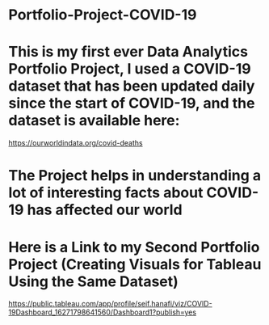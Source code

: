 # Portfolio-Project-COVID-19
# This is my first ever Data Analytics Portfolio Project, I used a COVID-19 dataset that has been updated daily since the start of COVID-19, and the dataset is available here:
https://ourworldindata.org/covid-deaths
# The Project helps in understanding a lot of interesting facts about COVID-19 has affected our world

# Here is a Link to my Second Portfolio Project (Creating Visuals for Tableau Using the Same Dataset)
https://public.tableau.com/app/profile/seif.hanafi/viz/COVID-19Dashboard_16271798641560/Dashboard1?publish=yes
